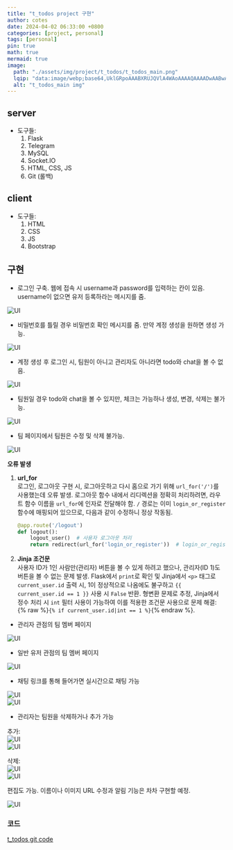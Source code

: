 ```yaml
---
title: "t_todos project 구현"
author: cotes
date: 2024-04-02 06:33:00 +0800
categories: [project, personal]
tags: [personal]
pin: true
math: true
mermaid: true
image:
  path: "./assets/img/project/t_todos/t_todos_main.png"
  lqip: "data:image/webp;base64,UklGRpoAAABXRUJQVlA4WAoAAAAQAAAADwAABwAAQUxQSDIAAAARL0AmbZurmr57yyIiqE8oiG0bejIYEQTgqiDA9vqnsUSI6H+oAERp2HZ65qP/VIAWAFZQOCBCAAAA8AEAnQEqEAAIAAVAfCWkAALp8sF8rgRgAP7o9FDvMCkMde9PK7euH5M1m6VWoDXf2FkP3BqV0ZYbO6NA/VFIAAAA"
  alt: "t_todos_main img"
---
```


## server

- 도구들: 
    1. Flask
    2. Telegram
    3. MySQL
    4. Socket.IO
    5. HTML, CSS, JS
    6. Git (롤백)

## client

- 도구들: 
    1. HTML
    2. CSS
    3. JS
    4. Bootstrap

## 구현

- 로그인 구축. 웹에 접속 시 username과 password를 입력하는 칸이 있음. username이 없으면 유저 등록하라는 메시지를 줌.

![UI](./assets/img/project/t_todos/t_todos_blog_img1.png)

- 비밀번호를 틀릴 경우 비밀번호 확인 메시지를 줌. 만약 계정 생성을 원하면 생성 가능.

![UI](./assets/img/project/t_todos/t_todos_blog_img2.png)

- 계정 생성 후 로그인 시, 팀원이 아니고 관리자도 아니라면 todo와 chat을 볼 수 없음.

![UI](./assets/img/project/t_todos/t_todos_blog_img3.png)

- 팀원일 경우 todo와 chat을 볼 수 있지만, 체크는 가능하나 생성, 변경, 삭제는 불가능.

![UI](./assets/img/project/t_todos/t_todos_blog_img4.png)

- 팀 페이지에서 팀원은 수정 및 삭제 불가능.

![UI](./assets/img/project/t_todos/t_todos_blog_img5.png)

**오류 발생**

1. **url_for**  
    로그인, 로그아웃 구현 시, 로그아웃하고 다시 홈으로 가기 위해 `url_for('/')`를 사용했는데 오류 발생. 로그아웃 함수 내에서 리디렉션을 정확히 처리하려면, 라우트 함수 이름을 `url_for`에 인자로 전달해야 함. `/` 경로는 이미 `login_or_register` 함수에 매핑되어 있으므로, 다음과 같이 수정하니 정상 작동됨.

    ```python
    @app.route('/logout')
    def logout():
        logout_user()  # 사용자 로그아웃 처리
        return redirect(url_for('login_or_register'))  # login_or_register 함수로 리디렉션
    ```

2. **Jinja 조건문**  
    사용자 ID가 1인 사람만(관리자) 버튼을 볼 수 있게 하려고 했으나, 관리자(ID 1)도 버튼을 볼 수 없는 문제 발생. Flask에서 `print`로 확인 및 Jinja에서 `<p>` 태그로 `current_user.id` 출력 시, 1이 정상적으로 나옴에도 불구하고 `{{ current_user.id == 1 }}` 사용 시 `False` 반환.
    형변환 문제로 추정, Jinja에서 정수 처리 시 `int` 필터 사용이 가능하여 이를 적용한 조건문 사용으로 문제 해결: 
    {% raw %}`{% if current_user.id|int == 1 %}`{% endraw %}.

- 관리자 관점의 팀 멤버 페이지

![UI](./assets/img/project/t_todos/t_todos_blog_img6.png)

- 일반 유저 관점의 팀 멤버 페이지

![UI](./assets/img/project/t_todos/t_todos_blog_img7.png)

- 채팅 링크를 통해 들어가면 실시간으로 채팅 가능

![UI](./assets/img/project/t_todos/t_todos_blog_img8.png)   
![UI](./assets/img/project/t_todos/t_todos_blog_img9.png)

- 관리자는 팀원을 삭제하거나 추가 가능

추가:  
![UI](./assets/img/project/t_todos/t_todos_blog_img10.png)  
![UI](./assets/img/project/t_todos/t_todos_blog_img11.png) 

삭제:  
![UI](./assets/img/project/t_todos/t_todos_blog_img12.png)  
![UI](./assets/img/project/t_todos/t_todos_blog_img13.png)

편집도 가능. 이름이나 이미지 URL 수정과 알림 기능은 차차 구현할 예정.

![UI](./assets/img/project/t_todos/t_todos_blog_img14.png)

### 코드
[t_todos git code](https://github.com/qkrwldns/t_todos)
